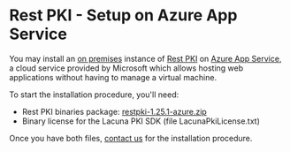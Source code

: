 ﻿# Rest PKI - Setup on Azure App Service

You may install an [on premises](index.md) instance of [Rest PKI](../index.md) on [Azure App Service](https://azure.microsoft.com/en-us/services/app-service/),
a cloud service provided by Microsoft which allows hosting web applications without having to manage a virtual machine.

To start the installation procedure, you'll need:

* Rest PKI binaries package: [restpki-1.25.1-azure.zip](https://cdn.lacunasoftware.com/restpki/restpki-1.25.1-azure.zip)
* Binary license for the Lacuna PKI SDK (file LacunaPkiLicense.txt)

Once you have both files, [contact us](https://www.lacunasoftware.com/en/home/purchase) for the installation procedure.
